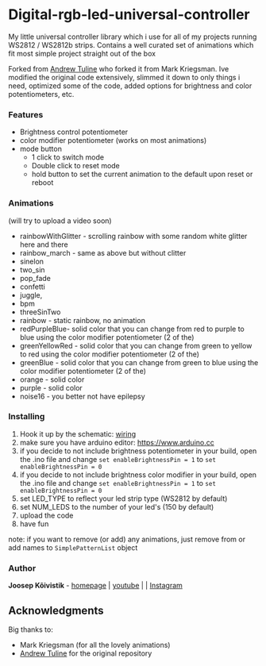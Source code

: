# Digital-rgb-led-universal-controller
My little universal controller library which i use for all of my projects running WS2812 / WS2812b strips. 
Contains a well curated set of animations which fit most simple project straight out of the box

Forked from [Andrew Tuline](https://github.com/atuline/FastLED-Demos/tree/master/button_demoReel100) who forked it from Mark Kriegsman.
Ive modified the original code extensively, slimmed it down to only things i need, optimized some of the code, added options for brightness
and color potentiometers, etc.

 
### Features
* Brightness control potentiometer
* color modifier potentiometer (works on most animations)
* mode button
    * 1 click to switch mode
    * Double click to reset mode
    * hold button to set the current animation to the default upon reset or reboot

### Animations
(will try to upload a video soon)
* rainbowWithGlitter - scrolling rainbow with some random white glitter here and there
* rainbow_march - same as above but without clitter
* sinelon 
* two_sin
* pop_fade
* confetti
* juggle,
* bpm
* threeSinTwo
* rainbow - static rainbow, no animation
* redPurpleBlue- solid color that you can change from red to purple to blue using the color modifier potentiometer (2 of the)
* greenYellowRed - solid color that you can change from green to yellow to red using the color modifier potentiometer (2 of the)
* greenBlue - solid color that you can change from green to blue using the color modifier potentiometer (2 of the)
* orange - solid color
* purple - solid color
* noise16 - you better not have epilepsy

 
### Installing

1. Hook it up by the schematic:
[wiring](/schematic.jpg)
2. make sure you have arduino editor: https://www.arduino.cc
3. if you decide to not include brightness potentiometer in your build, open the .ino file and change `set enableBrightnessPin = 1` to `set enableBrightnessPin = 0` 
3. if you decide to not include brightness color modifier in your build, open the .ino file and change `set enableBrightnessPin = 1` to `set enableBrightnessPin = 0`
4. set LED_TYPE to reflect your led strip type (WS2812 by default)
5. set NUM_LEDS to the number of your led's  (150 by default)
6. upload the code
6. have fun

note: if you want to remove (or add) any animations, just remove from or add names to `SimplePatternList` object
  
### Author

**Joosep Kõivistik** - [homepage](http://koivistik.com) |  [youtube](https://www.youtube.com/channel/UCqMFsfxrBrQIHnIKoJjqHTA) | |  [Instagram](https://www.instagram.com/joosepkoivistik/)


## Acknowledgments

Big thanks to:
* Mark Kriegsman (for all the lovely animations)
* [Andrew Tuline](https://github.com/atuline/FastLED-Demos) for the original repository
 
